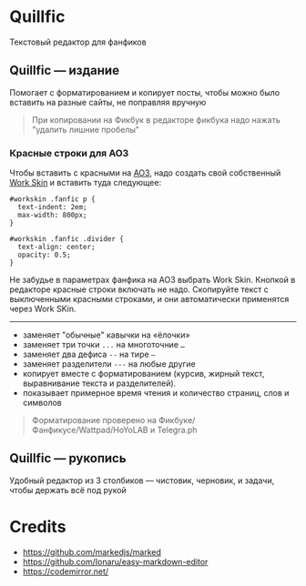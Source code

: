 # Quillfic

Текстовый редактор для фанфиков

## Quillfic — издание

Помогает с форматированием и копирует посты, чтобы можно было вставить на разные сайты, не поправляя вручную

> При копировании на Фикбук в редакторе фикбука надо нажать "удалить лишние пробелы"

### Красные строки для AO3

Чтобы вставить с красными на [AO3](https://archiveofourown.org/), надо создать свой собственный [Work Skin](https://archiveofourown.org/skins/new?skin_type=WorkSkin) и вставить туда следующее:

```
#workskin .fanfic p {
  text-indent: 2em;
  max-width: 800px;
}

#workskin .fanfic .divider {
  text-align: center;
  opacity: 0.5;
}
```

Не забудье в параметрах фанфика на AO3 выбрать Work Skin. Кнопкой в редакторе красные строки включать не надо. Скопируйте текст с выключенными красными строками, и они автоматически применятся через Work SKin.

---

- заменяет "обычные" кавычки на «ёлочки»
- заменяет три точки `...` на многоточние `…`
- заменяет два дефиса `--` на тире `—`
- заменяет разделители `---` на любые другие
- копирует вместе с форматированием (курсив, жирный текст, выравнивание текста и разделителей).
- показывает примерное время чтения и количество страниц, слов и символов

>  Форматирование проверено на Фикбуке/Фанфикусе/Wattpad/HoYoLAB и Telegra.ph


## Quillfic — рукопись

Удобный редактор из 3 столбиков — чистовик, черновик, и задачи, чтобы держать всё под рукой

# Credits

- https://github.com/markedjs/marked
- https://github.com/Ionaru/easy-markdown-editor
- https://codemirror.net/
